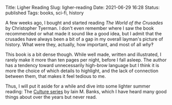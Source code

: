 Title: Ligher Reading
Slug: ligher-reading
Date: 2021-06-29 16:28
Status: published
Tags: books, sci-fi, history

A few weeks ago, I bought and started reading _The World of the Crusades_ by Christopher Tyerman.
I don't even remember where I saw the book recommended or what made it sound like a good idea, but I admit 
that the crusades have always been a bit of a gap in my overall layman's picture of history. What were they,
actually, how important, and most of all _why_‽

This book is a bit dense though. While well made, written and illustrated, I rarely make it more than ten pages
per night, before I fall asleep. The author has a tendency toward unnecessarily high-brow language
but I think it is more the choice of which details to highlight, and the lack of connection between them,
that makes it feel tedious to me.

Thus, I will put it aside for a while and dive into some lighter summer reading: The [Culture series](https://en.wikipedia.org/wiki/Culture_series)
by Iain M. Banks, which I have heard many good things about over the years but never read.

